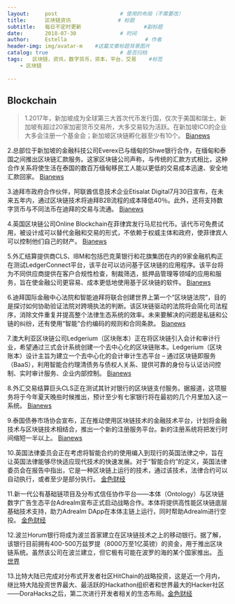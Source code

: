 ```yaml
---
layout:     post   				    # 使用的布局（不需要改）
title:      区块链资讯 				# 标题 
subtitle:   每日不定时更新                    #副标题
date:       2018-07-30 				# 时间
author:     Estella 						# 作者
header-img: img/avatar-m 	#这篇文章标题背景图片
catalog: true 						# 是否归档
tags:	区块链，资讯，数字货币，资本，平台，交易	#标签
    - 区块链
    
---
```


## Blockchain
>1.2017年，新加坡成为全球第三大首次代币发行国，仅次于美国和瑞士。新加坡有超过20家加密货币交易所，大多交易较为活跃。在新加坡ICO的企业大多会注册一个基金会；新加坡区块链孵化器至少有10个。 [Bianews](http://www.bianews.com/news/flash?id=17440)

2.总部位于新加坡的金融科技公司Everex已与缅甸的Shwe银行合作，在缅甸和泰国之间推出区块链汇款服务。这家区块链公司声称，与传统的汇款方式相比，这种合作关系将使生活在泰国的数百万缅甸移民工人能以更低的交易成本迅速、安全地汇款回家。 [Bianews](http://www.bianews.com/news/flash?id=17432)

3.迪拜市政府合作伙伴，阿联酋信息技术企业Etisalat Digital7月30日宣布，在未来五年内，通过区块链技术将迪拜B2B流程的成本降低40％。此外，还将支持数字货币与不同法币在迪拜的交易与流通。 [Bianews](http://www.bianews.com/news/flash?id=17425)

4.英国区块链公司Online Blockchain在菲律宾发行马尼拉代币。该代币可免费试用，被设计成可以替代金融和交易的形式，不依赖于权威主体和政府，使菲律宾人可以控制他们自己的财产。 [Bianews](http://www.bianews.com/news/flash?id=17425)

5.外汇结算提供商CLS、IBM和包括巴克莱银行和花旗集团在内的9家金融机构正在测试LedgerConnect平台，该平台可以访问基于区块链的应用程序。该平台将为不同供应商提供在客户合规性检查，制裁筛选，抵押品管理等领域的应用和服务，旨在使金融公司更容易、成本更低地使用基于区块链的软件。 [Bianews](http://www.bianews.com/news/flash?id=17421)

6.迪拜国际金融中心法院和智能迪拜将联合创建世界上第一个“区块链法院”，目的是探讨如何协助验证法院对跨境执法的判断。该区块链驱动的法院将会简化司法程序，消除文件重复并提高整个法律生态系统的效率。未来要解决的问题是私链和公链的纠纷，还有使用“智能”合约编码的规则和合同条款。 [Bianews](http://www.bianews.com/news/flash?id=17421)

7.澳大利亚区块链公司Ledgerium（区块账本）正在将区块链引入会计和审计行业，希望通过三式会计系统创建一个去中心化的区块链账本。Ledgerium（区块账本）设计主旨为建立一个去中心化的会计审计生态平台 – 通过区块链即服务（BaaS），利用智能合约理清债务与债权人关系、提供可靠的身份与认证访问控制、实时审计服务、企业内部控制。 [Bianews](http://www.bianews.com/news/flash?id=17408)

8.外汇交易结算巨头CLS正在测试其针对银行的区块链支付服务。据报道，这项服务将于今年夏天晚些时候推出，预计至少有七家银行将在最初的几个月里加入这一系统。 [Bianews](http://www.bianews.com/news/flash?id=17362)

9.泰国债券市场协会宣布，正在推动使用区块链技术的金融技术平台，计划将金融技术与区块链技术相结合，推出一个新的注册服务平台。新的注册系统将把发行时间缩短一半以上。 [Bianews](http://www.bianews.com/news/flash?id=17359)

10.英国法律委员会正在考虑将智能合约的使用编入到现行的英国法律之中，旨在让英国法律能够尽快适应现代技术的快速发展。对于“智能合约”的定义，英国法律委员会在报告中指出，它是一种区块链上运行的技术，通过该技术，法律合约可以自动执行，或者至少是部分执行。 [金色财经](https://www.jinse.com/news/blockchain/220129.html)

11.新一代公有基础链项目及分布式信任协作平台——本体（Ontology）与区块链数字广告生态平台Adrealm宣布正式启动战略合作。本体将提供高性能区块链底层基础技术支持，助力Adrealm DApp在本体主链上运行，同时帮助Adrealm进行空投。 [金色财经](https://www.jinse.com/bitcoin/220309.html)

12.波兰Horum银行将成为波兰首家建立在区块链技术之上的移动银行。据了解，该银行目前拥有400-500万兹罗提（8000万至1亿英镑）的资金，用于推出区块链系统。虽然该公司在波兰建立，但它极有可能在波罗的海的某个国家推出。 [币世界](http://www.bishijie.com/kuaixun_84883)

13.比特大陆已完成对分布式开发者社区HitChain的战略投资，这是近一个月内，继比特大陆投资世界最大、最活跃的Hackathon组织者和世界最大的Hacker社区——DoraHacks之后，第二次进行开发者相关的生态布局。[金色财经](https://www.jinse.com/bitcoin/220116.html)
